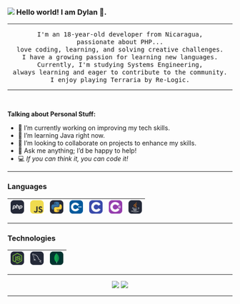 ### <img src="https://github.com/TheDudeThatCode/TheDudeThatCode/blob/master/Assets/Earth.gif" width="16px"> Hello world! I am Dylan 👋.<br/>

---

<p align="center">
  <samp>
    I'm an 18-year-old developer from Nicaragua,
  <br/> passionate about PHP...
  <br/>
   love coding, learning, and solving creative challenges.
  <br/>
  I have a growing passion for learning new languages.
  <br/>
  Currently, I'm studying Systems Engineering,
  <br/>
  always learning and eager to contribute to the community.
  <br/>
  I enjoy playing Terraria by Re-Logic.
  </samp>
</p>

---

<br />

**Talking about Personal Stuff:**  
- 🥀 I’m currently working on improving my tech skills.  
- 🌱 I’m learning Java right now.  
- 👯 I’m looking to collaborate on projects to enhance my skills.  
- 💬 Ask me anything; I’d be happy to help!  
- 💻 *If you can think it, you can code it!*  

---

### Languages  

| <img src="https://raw.githubusercontent.com/ImSyrp/ImSyrp/refs/heads/main/icons/PHPD.svg" alt="PHP logo" width="30"> | <img src="https://raw.githubusercontent.com/ImSyrp/ImSyrp/refs/heads/main/icons/JavaScript.svg" alt="JS logo" width="30"> | <img src="https://raw.githubusercontent.com/ImSyrp/ImSyrp/refs/heads/main/icons/PythonD.svg" alt="Python logo" width="30"> | <img src="https://raw.githubusercontent.com/ImSyrp/ImSyrp/refs/heads/main/icons/CPP.svg" alt="CPP logo" width="30"> | <img src="https://raw.githubusercontent.com/ImSyrp/ImSyrp/refs/heads/main/icons/C.svg" alt="C logo" width="30"> | <img src="https://raw.githubusercontent.com/ImSyrp/ImSyrp/refs/heads/main/icons/CS.svg" alt="CS logo" width="30"> | <img src="https://raw.githubusercontent.com/ImSyrp/ImSyrp/refs/heads/main/icons/JavaD.svg" alt="Java logo" width="30"> |
|---|---|---|---|---|---|---|

---

### Technologies

| <img src="https://raw.githubusercontent.com/ImSyrp/ImSyrp/refs/heads/main/icons/NodeJSD.svg" alt="NodeJs logo" width="30"> | <img src="https://raw.githubusercontent.com/ImSyrp/ImSyrp/refs/heads/main/icons/MySQLD.svg" alt="MySQL logo" width="30"> | <img src="https://raw.githubusercontent.com/ImSyrp/ImSyrp/refs/heads/main/icons/MongoDB.svg" alt="MongoDB logo" width="30"> |
|---|---|---|

---

<div align="center">
  <img height="100" src="https://github-readme-stats.vercel.app/api?username=ImSyrp&hide_title=true&hide_border=true&show_icons=true&include_all_commits=true&count_private=true&line_height=21&text_color=000&icon_color=000&bg_color=0,ea6161,ffc64d,fffc4d,52fa5a&theme=graywhite&cache_seconds=86400" />
  
  <img height="101" src="https://github-readme-stats.vercel.app/api/top-langs/?username=ImSyrp&hide=html,css&hide_title=true&hide_border=true&layout=compact&langs_count=6&exclude_repo=comp426,Redventures-Movie-Quotes&text_color=000&icon_color=fff&bg_color=0,52fa5a,4dfcff,c64dff&theme=graywhite&cache_seconds=86400" />
</div>

---

